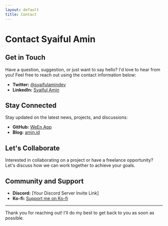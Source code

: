 ```yaml
---
layout: default
title: Contact
---
```


# Contact Syaiful Amin

## Get in Touch

Have a question, suggestion, or just want to say hello? I'd love to hear from you! Feel free to reach out using the contact information below:

- **Twitter:** [@syaifulamindev](https://twitter.com/syaifulamindev)
- **LinkedIn:** [Syaiful Amin](https://www.linkedin.com/in/sayfullamin)

## Stay Connected

Stay updated on the latest news, projects, and discussions:

- **GitHub:** [WeEn App](https://github.com/syaifulamindev/WeEn)
- **Blog:** [amin.id](https://amin.id/blog)

## Let's Collaborate

Interested in collaborating on a project or have a freelance opportunity? Let's discuss how we can work together to achieve your goals.

## Community and Support

- **Discord:** [Your Discord Server Invite Link]
- **Ko-fi:** [Support me on Ko-fi](https://ko-fi.com/syaifulamin)

---

Thank you for reaching out! I'll do my best to get back to you as soon as possible.

